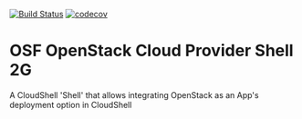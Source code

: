[![Build Status](https://travis-ci.org/QualiSystems/OpenStack-Shell-2G.svg?branch=master)](https://travis-ci.org/QualiSystems/OpenStack-Shell-2G)
[![codecov](https://codecov.io/gh/QualiSystems/OpenStack-Shell-2G/branch/master/graph/badge.svg)](https://codecov.io/gh/QualiSystems/OpenStack-Shell-2G)

# OSF OpenStack Cloud Provider Shell 2G
A CloudShell 'Shell' that allows integrating OpenStack as an App's deployment option in CloudShell

